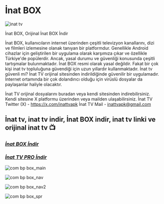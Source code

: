 # İnat BOX

![inat tv](https://github.com/user-attachments/assets/5d430a11-68c7-434b-851a-3b9d90d909b6)

İnat BOX, Orijinal İnat BOX İndir


İnat BOX, kullanıcıların internet üzerinden çeşitli televizyon kanallarını, dizi ve filmleri izlemesine olanak tanıyan bir platformdur. Genellikle Android cihazlar için geliştirilen bir uygulama olarak karşımıza çıkar ve özellikle Türkiye'de popülerdir. Ancak, yasal durumu ve güvenliği konusunda çeşitli tartışmalar bulunmaktadır. İnat BOX resmi olarak yasal değildir. Fakat bir çok kişi inat tv topluluğuna güvendiği için uzun yıllardır kullanmaktadır. İnat tv güvenli mi? İnat TV orijinal sitesinden indirildiğinde güvenilir bir uygulamadır. İnternet ortamında bir çok dolandırıcı olduğu için virüslü dosyalar da paylaşanlar haliyle olacaktır.


İnat TV orijinal dosyalarını buradan veya kendi sitesinden indirebilirsiniz. Kendi sitesine X platformu üzerinden veya mailden ulaşabilirsiniz. 
İnat TV Twitter (X) - https://x.com/inattvapk
İnat TV Mail - inattvapk@gmail.com

## İnat tv, inat tv indir, İnat BOX indir, inat tv linki ve orijinal inat tv 📺

### ***[İnat BOX İndir](https://github.com/inattv2025/inatbox/raw/refs/heads/main/inat-box-v14.apk)***

### ***[İnat TV PRO İndir](https://github.com/inattv2025/inatbox/raw/refs/heads/main/inat-tv-pro-v21.apk)***


![com bp box_main](https://github.com/user-attachments/assets/4a92fe12-6700-4ea3-9e8e-c1a84e2903ae)



![com bp box_nav](https://github.com/user-attachments/assets/9f2b04fe-5c58-4ca0-9415-9461af79eddd)



![com bp box_nav2](https://github.com/user-attachments/assets/76d0fa85-f6be-46a6-9dbf-86be185b78d3)



![com bp box_spr](https://github.com/user-attachments/assets/fb887f8f-6d16-47d7-b069-725ee549b5b4)
